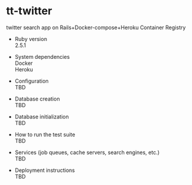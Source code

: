 # tt-twitter
twitter search app on Rails+Docker-compose+Heroku Container Registry

* Ruby version  
2.5.1

* System dependencies  
Docker  
Heroku

* Configuration  
TBD

* Database creation  
TBD

* Database initialization  
TBD

* How to run the test suite  
TBD

* Services (job queues, cache servers, search engines, etc.)  
TBD

* Deployment instructions  
TBD

